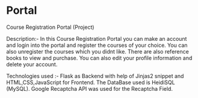 # Portal
Course Registration Portal (Project)

Description:- In this Course Registration Portal you can make an account and login into the portal and register the courses of your choice. You can also unregister the courses which you didnt like. There are also reference books to view and purchase. You can also edit your profile information and delete your account.

Technologies used :- Flask as Backend with help of Jinjas2 snippet and HTML,CSS,JavaScript for Frontend. The DataBase used is HeidiSQL (MySQL). Google Recaptcha API was used for the Recaptcha Field.



